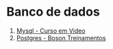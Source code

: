 # Banco de dados

1. [Mysql - Curso em Video](./mysql_curso_em_video.md)
2. [Postgres - Boson Treinamentos](./postgresql_boson_treinamentos.md)